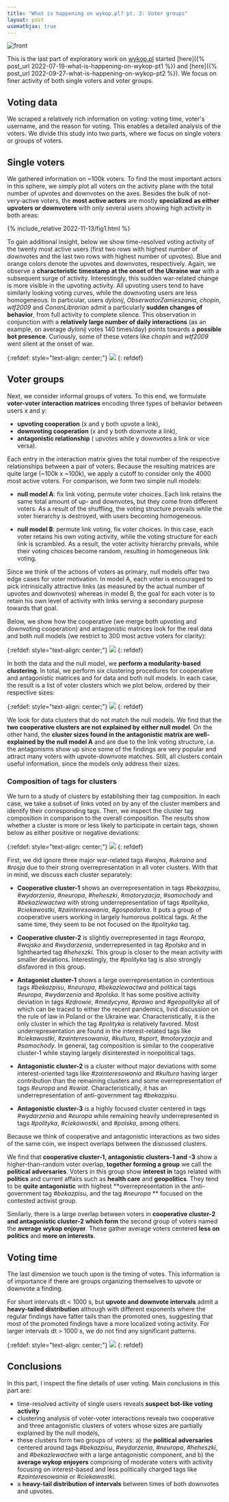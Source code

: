 ```yaml
---
title: "What is happening on wykop.pl? pt. 3: Voter groups"
layout: post
usemathjax: true
---
```

![front](/assets/posts/2022-11-13/front.png)

This is the last part of exploratory work on <a href="http://wykop.pl">wykop.pl</a> started [here]({% post_url 2022-07-19-what-is-happening-on-wykop-pt1 %}) and [here]({% post_url 2022-09-27-what-is-happening-on-wykop-pt2 %}). We focus on finer activity of both single voters and voter groups.


## Voting data

We scraped a relatively rich information on voting: voting time, voter's username, and the reason for voting. This enables a detailed analysis of the voters. We divide this study into two parts, where we focus on single voters or groups of voters.

## Single voters

We gathered information on ~100k voters. To find the most important actors in this sphere, we simply plot all voters on the activity plane with the total number of upvotes and downvotes on the axes. Besides the bulk of not-very-active voters, the **most active actors** are mostly **specialized as either upvoters or downvoters** with only several users showing high activity in both areas:

{% include_relative 2022-11-13/fig1.html %}

To gain additional insight, below we show time-resolved voting activity of the twenty most active users (first two rows with highest number of downvotes and the last two rows with highest number of upvotes). Blue and orange colors denote the upvotes and downvotes, respectively. Again, we observe a **characteristic timestamp at the onset of the Ukraine war** with a subsequent surge of activity. Interestingly, this sudden war-related change is more visible in the upvoting activity. All upvoting users tend to have similarly looking voting curves, while the downvoting users are less homogeneous. In particular, users *dylonij*, *ObserwatorZamieszania*, *chopin*, *wtf2009* and *ConanLibrarian* admit a particularly **sudden changes of behavior**, from full activity to complete silence. This observation in conjunction with a **relatively large number of daily interactions** (as an example, on average *dylonij* votes 140 times/day) points towards a **possible bot presence**. Curiously, some of these voters like *chopin* and *wtf2009* went silent at the onset of war.

{:refdef: style="text-align: center;"}
![](/assets/posts/2022-11-13/fig2.png)
{: refdef}

## Voter groups

Next, we consider informal groups of voters. To this end, we formulate **voter-voter interaction matrices** encoding three types of behavior between users x and y:
* **upvoting cooperation** (x and y both upvote a link),
* **downvoting cooperation** (x and y both downvote a link),
* **antagonistic relationship** ( upvotes while y downvotes a link or vice versa).

Each entry in the interaction matrix gives the total number of the respective relationships between a pair of voters. Because the resulting matrices are quite large (~100k x ~100k), we apply a cutoff to consider only the 4000 most active voters. For comparison, we form two simple null models:

* **null model A**: fix link voting, permute voter choices. Each link retains the same total amount of up- and downvotes, but they come from different voters. As a result of the shuffling, the voting structure prevails while the voter hierarchy is destroyed, with users becoming homogeneous.

* **null model B**: permute link voting, fix voter choices. In this case, each voter retains his own voting activity, while the voting structure for each link is scrambled. As a result, the voter activity hierarchy prevails, while their voting choices become random, resulting in homogeneous link voting.

Since we think of the actions of voters as primary, null models offer two edge cases for voter motivation. In model A, each voter is encouraged to pick intrinsically attractive links (as measured by the actual number of upvotes and downvotes) whereas in model B, the goal for each voter is to retain his own level of activity with links serving a secondary purpose towards that goal. 

Below, we show how the cooperative (we merge both upvoting and downvoting cooperation) and antagonistic matrices look for the real data and both null models (we restrict to 300 most active voters for clarity):

{:refdef: style="text-align: center;"}
![](/assets/posts/2022-11-13/fig3.png)
{: refdef}


In both the data and the null model, we **perform a modularity-based clustering**. In total, we perform six clustering procedures for cooperative and antagonistic matrices and for data and both null models. In each case, the result is a list of voter clusters which we plot below, ordered by their respective sizes:

{:refdef: style="text-align: center;"}
![](/assets/posts/2022-11-13/fig4.png)
{: refdef}

We look for data clusters that do not match the null models. We find that the **two cooperative clusters are not explained by either null model**. On the other hand, the **cluster sizes found in the antagonistic matrix are well-explained by the null model A** and are due to the link voting structure, i.e. the antagonisms show up since some of the findings are very popular and attract many voters with upvote-downvote matches. Still, all clusters contain useful information, since the models only address their sizes.

### Composition of tags for clusters

We turn to a study of clusters by establishing their tag composition. In each case, we take a subset of links voted on by any of the cluster members and identify their corresponding tags. Then, we inspect the cluster tag composition in comparison to the overall composition. The results show whether a cluster is more or less likely to participate in certain tags, shown below as either positive or negative deviations:

{:refdef: style="text-align: center;"}
![](/assets/posts/2022-11-13/fig5.png)
{: refdef}

First, we did ignore three major war-related tags *#wojna*, *#ukraina* and *#rosja* due to their strong overrepresentation in all voter clusters. With that in mind, we discuss each cluster separately:

* **Cooperative cluster-1** shows an overrepresentation in tags *#bekazpisu*, *#wydarzenia*, *#neuropa*, *#heheszki*, *#motoryzacja*, *#samochody* and *#bekazlewactwa* with strong underrepresentation of tags *#polityka*, *#ciekawostki*, *#zainteresowania*, *#gospodarka*. It puts a group of cooperative users working in largely humorous political tags. At the same time, they seem to be not focused on the *#polityka* tag.

* **Cooperative cluster-2** is slightly overrepresented in tags *#europa*, *#wojsko* and *#wydarzenia*, underrepresented in tag *#polska* and in lighthearted tag *#heheszki*. This group is closer to the mean activity with smaller deviations. Interestingly, the *#polityka* tag is also strongly disfavored in this group.

* **Antagonist cluster-1** shows a large overrepresentation in contentious tags *#bekazpisu*, *#neuropa*, *#bekazlewactwa* and political tags *#europa*, *#wydarzenia* and *#polska*. It has some positive activity deviation in tags *#zdrowie*, *#medycyna*, *#prawo* and *#geopolityka* all of which can be traced to either the recent pandemics, livid discussion on the rule of law in Poland or the Ukraine war. Characteristically, it is the only cluster in which the tag *#polityka* is relatively favored. Most underrepresentation are found in the interest-related tags like *#ciekawostki*, *#zainteresowania*, *#kultura*, *#sport*, *#motoryzacja* and *#samochody*. In general, tag composition is similar to the cooperative cluster-1 while staying largely disinterested in nonpolitical tags. 

* **Antagonistic cluster-2** is a cluster without major deviations with some interest-oriented tags like *#zainteresowania* and *#kultura* having larger contribution than the remaining clusters and some overrepresentation of tags *#europa* and *#swiat*. Characteristically, it has an underrepresentation of anti-government tag *#bekazpisu*. 

* **Antagonistic cluster-3** is a highly focused cluster centered in tags *#wydarzenia* and *#europa* while remaining heavily underrepresented in tags *#polityka*, *#ciekawostki*, and *#polska*, among others.

Because we think of cooperative and antagonistic interactions as two sides of the same coin, we inspect overlaps between the discussed clusters.

We find that **cooperative cluster-1, antagonistic clusters-1 and -3** show a higher-than-random voter overlap, **together forming a group** we call the **political adversaries**. Voters in this group show **interest in** tags related with **politics** and current affairs such as **health care** and **geopolitics**. They tend to be **quite antagonistic** with highest **overrepresentation in the anti-government tag *#bekazpisu*, and the tag *#neuropa* ** focused on the contested activist group. 

Similarly, there is a large overlap between voters in **cooperative cluster-2 and antagonistic cluster-2 which form** the second group of voters named the **average wykop enjoyer**. These gather average voters centered **less on politics** and **more on interests**. 

## Voting time 

The last dimension we touch upon is the timing of votes. This information is of importance if there are groups organizing themselves to upvote or downvote a finding. 

For short intervals dt < 1000 s, but **upvote and downvote intervals** admit a **heavy-tailed distribution** although with different exponents where the regular findings have fatter tails than the promoted ones, suggesting that most of the promoted findings have a more localized voting activity. For larger intervals dt > 1000 s, we do not find any significant patterns.

{:refdef: style="text-align: center;"}
![](/assets/posts/2022-11-13/fig6.png)
{: refdef}



## Conclusions

In this part, I inspect the fine details of user voting. Main conclusions in this part are:

- time-resolved activity of single users reveals **suspect bot-like voting activity**
- clustering analysis of voter-voter interactions reveals two cooperative and three antagonistic clusters of voters whose sizes are partially explained by the null models, 
- these clusters form two groups of voters: a) the **political adversaries** centered around tags *#bekazpisu*, *#wydarzenia*, *#neuropa*, *#heheszki*, and *#bekazlewactwa* with a large antagonistic component, and b) the **average wykop enjoyers** comprising of moderate voters with activity focusing on interest-based and less politically charged tags like *#zainteresowania* or *#ciekawostki*.
- a **heavy-tail distribution of intervals** between times of both downvotes and upvotes.